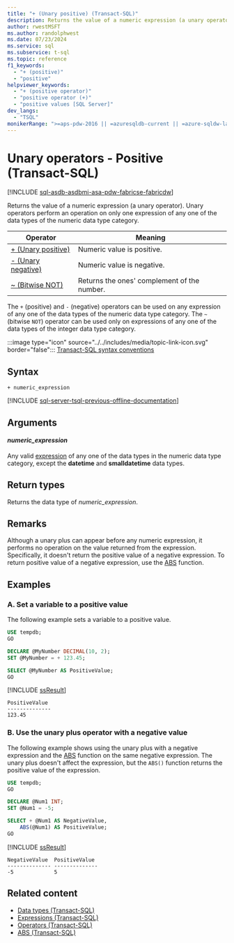 ```yaml
---
title: "+ (Unary positive) (Transact-SQL)"
description: Returns the value of a numeric expression (a unary operator).
author: rwestMSFT
ms.author: randolphwest
ms.date: 07/23/2024
ms.service: sql
ms.subservice: t-sql
ms.topic: reference
f1_keywords:
  - "+ (positive)"
  - "positive"
helpviewer_keywords:
  - "+ (positive operator)"
  - "positive operator (+)"
  - "positive values [SQL Server]"
dev_langs:
  - "TSQL"
monikerRange: ">=aps-pdw-2016 || =azuresqldb-current || =azure-sqldw-latest || >=sql-server-2016 || >=sql-server-linux-2017 || =azuresqldb-mi-current || =fabric"
---
```


# Unary operators - Positive (Transact-SQL)

[!INCLUDE [sql-asdb-asdbmi-asa-pdw-fabricse-fabricdw](../../includes/applies-to-version/sql-asdb-asdbmi-asa-pdw-fabricse-fabricdw.md)]

Returns the value of a numeric expression (a unary operator). Unary operators perform an operation on only one expression of any one of the data types of the numeric data type category.

| Operator | Meaning |
| --- | --- |
| [+ (Unary positive)](unary-operators-positive.md) | Numeric value is positive. |
| [- (Unary negative)](unary-operators-negative.md) | Numeric value is negative. |
| [~ (Bitwise NOT)](bitwise-not-transact-sql.md) | Returns the ones' complement of the number. |

The `+` (positive) and `-` (negative) operators can be used on any expression of any one of the data types of the numeric data type category. The `~` (bitwise `NOT`) operator can be used only on expressions of any one of the data types of the integer data type category.

:::image type="icon" source="../../includes/media/topic-link-icon.svg" border="false"::: [Transact-SQL syntax conventions](../../t-sql/language-elements/transact-sql-syntax-conventions-transact-sql.md)

## Syntax

```syntaxsql
+ numeric_expression
```

[!INCLUDE [sql-server-tsql-previous-offline-documentation](../../includes/sql-server-tsql-previous-offline-documentation.md)]

## Arguments

#### *numeric_expression*

Any valid [expression](expressions-transact-sql.md) of any one of the data types in the numeric data type category, except the **datetime** and **smalldatetime** data types.

## Return types

Returns the data type of *numeric_expression*.

## Remarks

Although a unary plus can appear before any numeric expression, it performs no operation on the value returned from the expression. Specifically, it doesn't return the positive value of a negative expression. To return positive value of a negative expression, use the [ABS](../functions/abs-transact-sql.md) function.

## Examples

### A. Set a variable to a positive value

The following example sets a variable to a positive value.

```sql
USE tempdb;
GO

DECLARE @MyNumber DECIMAL(10, 2);
SET @MyNumber = + 123.45;

SELECT @MyNumber AS PositiveValue;
GO
```

[!INCLUDE [ssResult](../../includes/ssresult-md.md)]

```output
PositiveValue
--------------
123.45
```

### B. Use the unary plus operator with a negative value

The following example shows using the unary plus with a negative expression and the [ABS](../functions/abs-transact-sql.md) function on the same negative expression. The unary plus doesn't affect the expression, but the `ABS()` function returns the positive value of the expression.

```sql
USE tempdb;
GO

DECLARE @Num1 INT;
SET @Num1 = -5;

SELECT + @Num1 AS NegativeValue,
    ABS(@Num1) AS PositiveValue;
GO
```

[!INCLUDE [ssResult](../../includes/ssresult-md.md)]

```output
NegativeValue  PositiveValue
-------------- --------------
-5             5
```

## Related content

- [Data types (Transact-SQL)](../data-types/data-types-transact-sql.md)
- [Expressions (Transact-SQL)](expressions-transact-sql.md)
- [Operators (Transact-SQL)](operators-transact-sql.md)
- [ABS (Transact-SQL)](../functions/abs-transact-sql.md)
